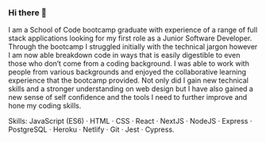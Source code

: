 ### Hi there 👋 



<!--
**MumtazO/MumtazO** is a ✨ _special_ ✨ repository because its `README.md` (this file) appears on your GitHub profile.

Here are some ideas to get you started:

- 🔭 I’m currently working on ...
- 🌱 I’m currently learning ...
- 👯 I’m looking to collaborate on ...
- 🤔 I’m looking for help with ...
- 💬 Ask me about ...
- 📫 How to reach me: ...
- 😄 Pronouns: ...
- ⚡ Fun fact: ...
-->

I am a School of Code bootcamp graduate with experience of a range of full stack applications looking for my first role as a Junior Software Developer. Through the bootcamp I struggled initially with the technical jargon however I am now able breakdown code in ways that is easily digestible to even those who don’t come from a coding background. I was able to work with people from various backgrounds and enjoyed the collaborative learning experience that the bootcamp provided. Not only did I gain new technical skills and a stronger understanding on web design but I have also gained a new sense of self confidence and the tools I need to further improve and hone my coding skills. 

Skills: JavaScript (ES6) · HTML · CSS · React · NextJS · NodeJS · Express · PostgreSQL · Heroku · Netlify · Git · Jest · Cypress.
